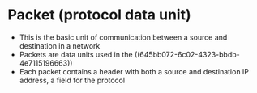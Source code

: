 # Packet (protocol data unit)
- This is the basic unit of communication between a source and destination in a network
- Packets are data units used in the ((645bb072-6c02-4323-bbdb-4e7115196663))
- Each packet contains a header with both a source and destination IP address, a field for the protocol